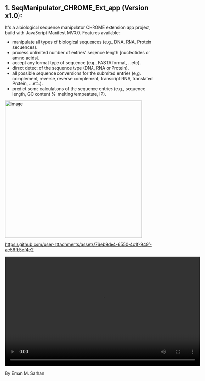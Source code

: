 ## 1. SeqManipulator_CHROME_Ext_app (Version x1.0):
It's a a biological sequence manipulator CHROME extension app project, build with JavaScript Manifest MV3.0.
Features available:
* manipulate all types of biological sequences (e.g., DNA, RNA, Protein sequences).
* process unlimited number of entries' seqence length [nucleotides or amino acids].
* accept any format type of sequence (e.g., FASTA format, ...etc).
* direct detect of the sequence type (DNA, RNA or Protein).
* all possible sequence conversions for the submited entries (e,g. complement, reverse, reverse complement, transcript RNA, translated Protein, ...etc.).
* predict some calculations of the sequence entries (e.g., sequence length, GC content %, melting tempeature, IP).

<span>
<img width="449" alt="image" src="https://github.com/user-attachments/assets/51de3e54-0ce9-4ff7-bbe5-b31c8e83a68d" />
  
https://github.com/user-attachments/assets/76eb9de4-6550-4c1f-949f-ae56fb5ef4e2

<video width="640" height="360" controls>
  <source src="https://github.com/user-attachments/assets/76eb9de4-6550-4c1f-949f-ae56fb5ef4e2" type="video/mp4">
  Your browser does not support the video tag.
</video>
</span>




By Eman M. Sarhan
